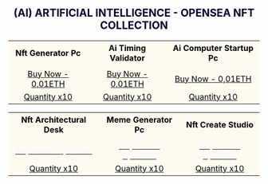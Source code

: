 <h2><center><font color="000033"> (AI) ARTIFICIAL INTELLIGENCE - OPENSEA NFT COLLECTION </font></center></h2>

<table style="width:100%;text-align:left;border-collapse:collapse;background-color:#FFFAF0;">
 <tr style="background-color:yellowgreen;color:#FFFAF0;">
</tr>
   
   <tr>
    <th><font color="#000000"><center>Nft Generator Pc</center></font></th>
    <th><font color="#000000"><center>Ai Timing Validator</center></font></th>
    <th><font color="#000000"><center>Ai Computer Startup Pc</center></font></th>
  </tr>
    
  <tr></td>
    
  <td></td>
    
  <td></td>
  
</tr>

  <tr>
    <td><a href=" https://opensea.io/Opraks" target="_blank"><font color="#000000"><center>Buy Now - 0,01ETH</center></font></a></td>
    <td><a href=" https://opensea.io/Opraks" target="_blank"><font color="#000000"><center>Buy Now - 0,01ETH</center></font></a></td>
    <td><a href=" https://opensea.io/Opraks" target="_blank"><font color="#000000"><center>Buy Now - 0,01ETH</center></font></a></td>
  </tr>

   <tr>
    <td><a href=" https://opensea.io/Opraks" target="_blank"><font color="#000000"><center>Quantity x10</center></font></a></td>
    <td><a href=" https://opensea.io/Opraks" target="_blank"><font color="#000000"><center>Quantity x10</center></font></a></td>
    <td><a href=" https://opensea.io/Opraks" target="_blank"><font color="#000000"><center>Quantity x10</center></font></a></td>
  </tr>
</table>

<table style="width:100%;text-align:left;border-collapse:collapse;background-color:#FFFAF0;">
	<tr style="background-color:yellowgreen;color:#FFFAF0;">
</tr>		
  <tr>
    <th><font color="#000000"><center>Nft Architectural Desk</center></font></th>
    <th><font color="#000000"><center>Meme Generator Pc</center></font></th>
    <th><font color="#000000"><center>Nft Create Studio</center></font></th>
  </tr>

  <tr></td>
    
  <td></td>

  <td></td>
  
</tr>
 
  <tr>
    <td><a href=" https://opensea.io/Opraks" target="_blank"><font color="#F0F8FF"><center>Buy Now - 0,01ETH</center></font></a></td>
    <td><a href=" https://opensea.io/Opraks" target="_blank"><font color="#F0F8FF"><center>Buy Now - 0,01ETH</center></font></a></td>
    <td><a href=" https://opensea.io/Opraks" target="_blank"><font color="#F0F8FF"><center>Buy Now - 0,01ETH</center></font></a></td>
  </tr>

  <tr>
    <td><a href=" https://opensea.io/Opraks" target="_blank"><font color="#000000"><center>Quantity x10</center></font></a></td>
    <td><a href=" https://opensea.io/Opraks" target="_blank"><font color="#000000"><center>Quantity x10</center></font></a></td>
    <td><a href=" https://opensea.io/Opraks" target="_blank"><font color="#000000"><center>Quantity x10</center></font></a></td>
  </tr>
</table>
